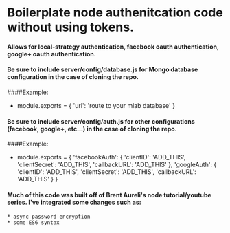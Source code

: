 # Boilerplate node authenitcation code without using tokens.

#### Allows for local-strategy authentication, facebook oauth authentication, google+ oauth authentication.

#### Be sure to include server/config/database.js for Mongo database configuration in the case of cloning the repo.
####Example:
* module.exports = {
	'url': 'route to your mlab database'
}

#### Be sure to include server/config/auth.js for other configurations (facebook, google+, etc...) in the case of cloning the repo.
####Example:
* module.exports = {
	'facebookAuth': {
		'clientID': 'ADD_THIS',
		'clientSecret': 'ADD_THIS',
		'callbackURL': 'ADD_THIS'
	},
	'googleAuth': {
		'clientID': 'ADD_THIS',
		'clientSecret': 'ADD_THIS',
		'callbackURL': 'ADD_THIS'
	}
}

#### Much of this code was built off of Brent Aureli's node tutorial/youtube series. I've integrated some changes such as:
	* async password encryption
	* some ES6 syntax